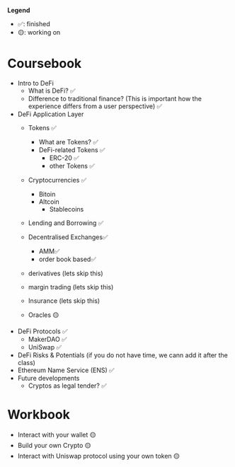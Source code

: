 **Legend**    
- ✅: finished   
- 🟡: working on  


# Coursebook
- Intro to DeFi
    - What is DeFi? ✅
    - Difference to traditional finance? (This is important how the experience differs from a user perspective) ✅
- DeFi  Application Layer
    - Tokens ✅
        - What are Tokens? ✅
        - DeFi-related Tokens ✅
            - ERC-20 ✅
            - other Tokens ✅
    - Cryptocurrencies ✅
        - Bitoin
        - Altcoin
            - Stablecoins
        
    - Lending and Borrowing ✅
    - Decentralised Exchanges✅
        - AMM✅
        - order book based✅
    - derivatives (lets skip this)
    - margin trading (lets skip this)
    - Insurance (lets skip this)
    - Oracles 🟡
- DeFi Protocols ✅
    - MakerDAO ✅
    - UniSwap ✅
- DeFi Risks & Potentials (if you do not have time, we cann add it after the class)
- Ethereum Name Service (ENS) ✅
- Future developments
    - Cryptos as legal tender? ✅

# Workbook
- Interact with your wallet 🟡 
- Build your own Crypto 🟡 
- Interact with Uniswap protocol using your own token 🟡 